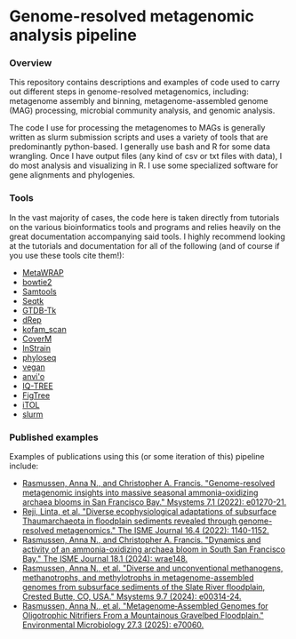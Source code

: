 # Genome-resolved metagenomic analysis pipeline

### Overview

This repository contains descriptions and examples of code used to carry out different steps in genome-resolved metagenomics, including: metagenome assembly and binning, metagenome-assembled genome (MAG) processing, microbial community analysis, and genomic analysis.

The code I use for processing the metagenomes to MAGs is generally written as slurm submission scripts and uses a variety of tools that are predominantly python-based. I generally use bash and R for some data wrangling. Once I have output files (any kind of csv or txt files with data), I do most analysis and visualizing in R. I use some specialized software for gene alignments and phylogenies.

### Tools
In the vast majority of cases, the code here is taken directly from tutorials on the various bioinformatics tools and programs and relies heavily on the great documentation accompanying said tools. I highly recommend looking at the tutorials and documentation for all of the following (and of course if you use these tools cite them!):

+ [MetaWRAP](https://github.com/bxlab/metaWRAP/tree/master)
+ [bowtie2](https://bowtie-bio.sourceforge.net/bowtie2/index.shtml)
+ [Samtools](https://www.htslib.org/)
+ [Seqtk](https://github.com/lh3/seqtk)
+ [GTDB-Tk](https://ecogenomics.github.io/GTDBTk/)
+ [dRep](https://github.com/MrOlm/drep)
+ [kofam_scan](https://www.genome.jp/ftp/tools/kofam_scan/)
+ [CoverM](https://github.com/wwood/CoverM)
+ [InStrain](https://instrain.readthedocs.io/en/latest/index.html)
+ [phyloseq](https://joey711.github.io/phyloseq/)
+ [vegan](https://github.com/vegandevs/vegan)
+ [anvi'o](https://anvio.org/)
+ [IQ-TREE](https://iqtree.github.io/)
+ [FigTree](https://github.com/rambaut/figtree)
+ [iTOL](https://itol.embl.de/)
+ [slurm](https://slurm.schedmd.com/documentation.html)

### Published examples
Examples of publications using this (or some iteration of this) pipeline include:

+ [Rasmussen, Anna N., and Christopher A. Francis. "Genome-resolved metagenomic insights into massive seasonal ammonia-oxidizing archaea blooms in San Francisco Bay." Msystems 7.1 (2022): e01270-21.](https://doi-org.stanford.idm.oclc.org/10.1128/msystems.01270-21)
+ [Reji, Linta, et al. "Diverse ecophysiological adaptations of subsurface Thaumarchaeota in floodplain sediments revealed through genome-resolved metagenomics." The ISME Journal 16.4 (2022): 1140-1152.](https://doi-org.stanford.idm.oclc.org/10.1038/s41396-021-01167-7)
+ [Rasmussen, Anna N., and Christopher A. Francis. "Dynamics and activity of an ammonia-oxidizing archaea bloom in South San Francisco Bay." The ISME Journal 18.1 (2024): wrae148.]( https://doi-org.stanford.idm.oclc.org/10.1093/ismejo/wrae148)
+ [Rasmussen, Anna N., et al. "Diverse and unconventional methanogens, methanotrophs, and methylotrophs in metagenome-assembled genomes from subsurface sediments of the Slate River floodplain, Crested Butte, CO, USA." Msystems 9.7 (2024): e00314-24.](https://doi-org.stanford.idm.oclc.org/10.1128/msystems.00314-24)
+ [Rasmussen, Anna N., et al. "Metagenome‐Assembled Genomes for Oligotrophic Nitrifiers From a Mountainous Gravelbed Floodplain." Environmental Microbiology 27.3 (2025): e70060.](https://doi-org.stanford.idm.oclc.org/10.1111/1462-2920.70060)